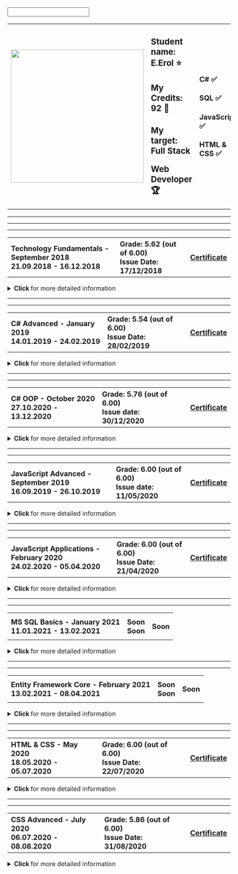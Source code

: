 <input type="email" required="true" />

<!-- HEAD START -->
<table border="0.9" width="100%" cellspacing="12" cellpadding="5" align="center">
   <tbody>
      <tr>
         <td align="left" width="25%">
             <a href="https://softuni.bg">
             	<img style="text-align: center" src="http://spaceappschallengebulgaria.eu/sites/default/files/softuni.png" width = 300 />
             </a>
         </td>
         <td align="left" width="33%">
            <h3>
               Student name: E.Erol ⭐
            </h3>
            <h3>
               My Credits: 92 🎯
            </h3>
            <h3>
               <p>My target: Full Stack</p>
               <p>Web Developer 🏆</p>
            </h3>
         </td>
         <td align="left" width="25%">
            <h4>
               C# ✅
            </h4>
	    <h4>
               SQL ✅
            </h4>
            <h4>
               JavaScript ✅
            </h4>
	    <h4>
               HTML & CSS ✅
            </h4>
         </td>
      </tr>
   </tbody>
</table>
<!-- HEAD END -->
<hr>
<hr>
<hr>
<!-- Technology Fundamentals Start -->
<!-- Summary Begin -->
<table width="100%" cellspacing="11" cellpadding="14">
         <tbody>
            <tr>
               <th align="left">
                  Technology Fundamentals - September 2018
                  <br />
                  21.09.2018 - 16.12.2018
               </th>
               <th align="left">
                  Grade: 5.62 (out of 6.00)
                  <br /> 
                  Issue Date: 17/12/2018
               </th>
               <th align="left">
                  <p>
                     <a title="Technology Fundamentals" href="https://softuni.bg/certificates/details/61142/ca611a05" target="_blank">Certificate</a>
                  </p>
               </th>
            </tr>
         </tbody>
</table>
<!-- Summary End -->
<details>
   <summary>
      <strong> Click </strong> for more detailed information
   </summary>
<!-- Course Body -->
   <table border="0" width="100%" cellspacing="1" cellpadding="1" align="left">
      <tbody>
         <tr>
            <td width="19.5%">
               <ul>
                  <li>
                     <p><a title="Basic sintax, conditional statements and loops" href="https://github.com/q2kPetrov/SoftUni-Courses/tree/master/C%23%20Fundamentals/01_BasicSyntaxConditionalStatementsAndLoops/Exercises/Exercisesss" target="_blank">Basic syntax, conditional statements and loops - exercises</a></p>
                  </li>
               </ul>
               <ul>
                  <li>
                     <p><a title="Basic sintax, conditional statements and loops" href="https://github.com/q2kPetrov/SoftUni-Courses/tree/master/C%23%20Fundamentals/01_BasicSyntaxConditionalStatementsAndLoops/Exercises/Exercisesss" target="_blank">Basic syntax, conditional statements and loops - additional exercises</a></p>
                  </li>
               </ul>
            </td>
            <td colspan="2" width="20%">
               <ul>
                  <li>
                     <p><a title="Lists" href="https://github.com/q2kPetrov/SoftUni-Courses/tree/master/C%23%20Fundamentals/05_Lists/Exercises" target="_blank">Lists - exercises</a></p>
                  </li>
               </ul>
               <ul>
                  <li>
                     <p><a title="Lists" href="https://github.com/q2kPetrov/SoftUni-Courses/tree/master/C%23%20Fundamentals/05_Lists/MoreExercises" target="_blank">Lists - additional exercises</a></p>
                  </li>
               </ul>
            </td>
         </tr>
         <tr>
            <td width="19.5%">
               <ul>
                  <li>
                     <p><a title="Data types and variables" href="https://github.com/q2kPetrov/SoftUni-Courses/tree/master/C%23%20Fundamentals/02_DataTypesAndVariables" target="_blank">Data types and variables - exercises</a></p>
                  </li>
               </ul>
            </td>
            <td colspan="2" width="20%">
               <ul>
                  <li>
                     <p><a title="Arrays" href="https://github.com/q2kPetrov/SoftUni-Courses/tree/master/C%23%20Fundamentals/03_Arrays/Exercises" target="_blank">Arrays - exercises</a></p>
                  </li>
               </ul>
               <ul>
                  <li>
                     <p><a title="Arrays" href="https://github.com/q2kPetrov/SoftUni-Courses/tree/master/C%23%20Fundamentals/03_Arrays/MoreExercises" target="_blank">Arrays - additional exercises</a></p>
                  </li>
               </ul>
            </td>
         </tr>
         <tr>
            <td width="19.5%">
               <ul>
                  <li>
                     <p><a title="Methods" href="https://github.com/q2kPetrov/SoftUni-Courses/tree/master/C%23%20Fundamentals/04_Methods/Exercises" target="_blank">Methods - exercises</a></p>
                  </li>
               </ul>
               <ul>
                  <li>
                     <p><a title="Arrays" href="https://github.com/q2kPetrov/SoftUni-Courses/tree/master/C%23%20Fundamentals/04_Methods/MoreExercises" target="_blank">Methods - additional exercises</a></p>
                  </li>
               </ul>
            </td>
            <td colspan="2" width="20%">
               <ul>
                  <li>
                     <p><a title="Objects and classes" href="https://github.com/q2kPetrov/SoftUni-Courses/tree/master/C%23%20Fundamentals/06_ObjectsAndClasses/Exercises" target="_blank">Objects and classes - exercises</a></p>
                  </li>
               </ul>
            </td>
         </tr>
         <tr>
            <td width="19.5%">
               <ul>
                  <li>
                     <p><a title="Associative arrays" href="https://github.com/q2kPetrov/SoftUni-Courses/tree/master/C%23%20Fundamentals/07_AssociativeArrays/Exercises" target="_blank">Associative arrays - exercises</a></p>
                  </li>
               </ul>
               <ul>
                  <li>
                     <p><a title="Associative arrays" href="https://github.com/q2kPetrov/SoftUni-Courses/tree/master/C%23%20Fundamentals/07_AssociativeArrays/MoreExercises" target="_blank">Associative arrays - additional exercises</a></p>
                  </li>
               </ul>
            </td>
            <td colspan="2" width="20%">
               <ul>
                  <li>
                     <p><a title="Text processing" href="https://github.com/q2kPetrov/SoftUni-Courses/tree/master/C%23%20Fundamentals/08_TextProcessing/Exercises" target="_blank">Text processing - exercises</a></p>
                  </li>
               </ul>
               <ul>
                  <li>
                     <p><a title="Text processing" href="https://github.com/q2kPetrov/SoftUni-Courses/tree/master/C%23%20Fundamentals/08_TextProcessing/MoreExercises" target="_blank">Text processing - additional exercises</a></p>
                  </li>
               </ul>
            </td>
         </tr>
         <tr>
            <td  width="19.5%">
               <ul>
                  <li>
                     <p><a title="Regular expressions" href="https://github.com/q2kPetrov/SoftUni-Courses/tree/master/C%23%20Fundamentals/09_RegularExpressions/Exercises" target="_blank">Regular expressions - exercises</a></p>
                  </li>
               </ul>
               <ul>
                  <li>
                     <p><a title="Regular expressions" href="https://github.com/q2kPetrov/SoftUni-Courses/tree/master/C%23%20Fundamentals/09_RegularExpressions/MoreExercises" target="_blank">Regular expressions - additional exercises</a></p>
                  </li>
               </ul>
            </td>
         </tr>
         <tr>
         <tr>
            <td colspan="3" align="center" width="100%">
               <h3><i><b>Mid Exam Preparation</b></i></h3>
            </td>
         </tr>
         </tr>
         <tr>
            <td width="19.5%">
               <ul>
                  <li>
                     <p><a title="Mid exam 10 March 2019 - group 2" href="https://github.com/q2kPetrov/SoftUni-Courses/tree/master/C%23%20Fundamentals/Exams/Mid%20Exams/Mid%20Exam%20-%2010%20March%202019%20Group%202" target="_blank">Mid exam 10 March 2019 - group 2</a></p>
                  </li>
               </ul>
            </td>
            <td colspan="2" width="20%">
               <ul>
                  <li>
                     <p><a title="Mid exam 30 June 2019 - group 1" href="https://github.com/q2kPetrov/SoftUni-Courses/tree/master/C%23%20Fundamentals/Exams/Mid%20Exams/Mid%20Exam%20-%2030%20June%202019%20Group%201" target="_blank">Mid exam 30 June 2019 - group 1</a></p>
                  </li>
               </ul>
            </td>
         </tr>
         <tr>
            <td width="19.5%">
               <ul>
                  <li>
                     <p><a title="Mid exam 4 November 2018" href="https://github.com/q2kPetrov/SoftUni-Courses/tree/master/C%23%20Fundamentals/Exams/Mid%20Exams/Mid%20Exam%20-%204%20November%202018" target="_blank">Mid exam 4 November 2018</a></p>
                  </li>
               </ul>
            </td>
            <td colspan="2" width="20%">
               <ul>
                  <li>
                     <p><a title="Mid exam 16 April 2019" href="https://github.com/q2kPetrov/SoftUni-Courses/tree/master/C%23%20Fundamentals/Exams/Mid%20Exams/Retake%20Mid%20Exam%20-%2016%20April%202019" target="_blank">Mid exam 16 April 2019</a></p>
                  </li>
               </ul>
            </td>
         </tr>
         <tr>
         <tr>
            <td colspan="3" align="center" width="100%">
               <h3><i><b>Final Exam Preparation</b></i></h3>
            </td>
         </tr>
         </tr>
         <tr>
            <td width="19.5%">
               <ul>
                  <li>
                     <p><a title="Final exam" href="https://github.com/q2kPetrov/SoftUni-  Courses/tree/master/C%23%20Fundamentals/Exams/Final%20Exams/Final%20Exam%20-%2003%20August%202019%20Group%201" target="_blank">Final exam - 3 August 2019 - group 1</a></p>
                  </li>
               </ul>
            </td>
            <td colspan="2" width="20%">
               <ul>
                  <li>
                     <p><a title="06 April 2019" href="https://github.com/q2kPetrov/SoftUni-Courses/tree/master/C%23%20Fundamentals/Exams/Final%20Exams/Final%20Exam%20-%2006%20April%202019" target="_blank">Final exam - 06 April 2019</a></p>
                  </li>
               </ul>
            </td>
         </tr>
         <tr>
            <td width="19.5%">
               <ul>
                  <li>
                     <p><a title="Final exam" href="https://github.com/q2kPetrov/SoftUni-Courses/tree/master/C%23%20Fundamentals/Exams/Final%20Exams/Final%20Exam%20-%2014%20April%202019%20Group%20I" target="_blank">Final exam - 14 April 2019 - group 1</a></p>
                  </li>
               </ul>
            </td>
            <td colspan="2" width="20%">
               <ul>
                  <li>
                     <p><a title="14 April 2019" href="https://github.com/q2kPetrov/SoftUni-Courses/tree/master/C%23%20Fundamentals/Exams/Final%20Exams/Final%20Exam%20-%2014%20April%202019%20Group%20II" target="_blank">Final exam - 14 April 2019 - group 2</a></p>
                  </li>
               </ul>
            </td>
         </tr>
         <tr>
            <td width="19.5%">
               <ul>
                  <li>
                     <p><a title="Final exam" href="https://github.com/q2kPetrov/SoftUni-Courses/tree/master/C%23%20Fundamentals/Exams/Final%20Exams/Final%20Exam%20-%2016%20December%202018" target="_blank">Final exam - 16 December 2018</a></p>
                  </li>
               </ul>
            </td>
            <td colspan="2" width="20%">
               <ul>
                  <li>
                     <p><a title="Final exam" href="https://github.com/q2kPetrov/SoftUni-Courses/tree/master/C%23%20Fundamentals/Exams/Final%20Exams/Final%20Exam%20Preparation%20-%2024%20July%202019" target="_blank">Final exam - 24 July 2019</a></p>
                  </li>
               </ul>
            </td>
         </tr>
         <tr>
            <td width="19.5%">
               <ul>
                  <li>
                     <p><a title="Retake Final exam" href="https://github.com/q2kPetrov/SoftUni-Courses/tree/master/C%23%20Fundamentals/Exams/Final%20Exams/Retake%20Final%20Exam%20-%2018%20April%202018" target="_blank">Final exam - Retake - 18 April 2018</a></p>
                  </li>
               </ul>
            </td>
         </tr>
      </tbody>
   </table>
</details>
<!-- C# Technology Fundamentals End -->
<hr />
<hr />
<!-- C# Advanced Start -->
<!-- Summary Begin -->
<table width="100%" cellspacing="11" cellpadding="14">
         <tbody>
            <tr>
               <th align="left">
                  C# Advanced - January 2019
                  <br />
                  14.01.2019 - 24.02.2019
               </th>
               <th align="left">
                  Grade: 5.54 (out of 6.00)
                  <br />
                  Issue Date: 28/02/2019
               </th>
               <th align="left">
                  <p>
                     <a title="C# Advanced" href="https://softuni.bg/certificates/details/63113/c00d4fc8" target="_blank">Certificate</a>
                  </p>
               </th>
            </tr>
         </tbody>
</table>
<!-- Summary End -->
<details>
   <summary>
      <strong> Click </strong> for more detailed information
   </summary>
<!-- Course Body -->
   <table border="0" width="100%" cellspacing="0" cellpadding="0" align="left">
      <tr >
         <td width="19.5%">
            <ul >
               <li>
                  <p><a title="Stacks and queues" href="https://github.com/q2kPetrov/SoftUni-Courses/tree/master/C%23Advanced/Exercises/01_StacksAndQueues" target="_blank">Stacks and queues - exercises</a>
                  </p>
               </li>
            </ul>
         </td>
         <td colspan="2" width="20%">
            <ul >
               <li>
                  <p><a title="Multidimensional arrays" href="https://github.com/q2kPetrov/SoftUni-Courses/tree/master/C%23Advanced/Exercises/02_MultidimensionalArrays" target="_blank">Multidimensional arrays - exercises</a></p>
               </li>
            </ul>
         </td>
      </tr>
      <tr >
         <td width="19.5%">
            <ul >
               <li>
                  <p><a title="Sets and dictionaries" href="https://github.com/q2kPetrov/SoftUni-Courses/tree/master/C%23Advanced/Exercises/03_SetsAndDictionaries" target="_blank">Sets and dictionaries - exercises</a>
                  </p>
               </li>
            </ul>
         </td>
         <td colspan="2" width="20%">
            <ul >
               <li>
                  <p><a title="Functional programming" href="https://github.com/q2kPetrov/SoftUni-Courses/tree/master/C%23Advanced/Exercises/04_FunctionalProgramming" target="_blank">Functional programming - exercises</a></p>
               </li>
            </ul>
         </td>
      </tr>
      <tr >
         <td width="19.5%">
            <ul >
               <li>
                  <p><a title="Defining classes" href="https://github.com/q2kPetrov/SoftUni-Courses/tree/master/C%23Advanced/Exercises/05_DefiningClasses" target="_blank">Defining classes - exercises</a>
                  </p>
               </li>
            </ul>
         </td>
         <td colspan="2" width="20%">
            <ul >
               <li>
                  <p><a title="Generics" href="https://github.com/q2kPetrov/SoftUni-Courses/tree/master/C%23Advanced/Exercises/06_Generics" target="_blank">Generics - exercises</a></p>
               </li>
            </ul>
         </td>
      </tr>
      <tr >
         <td width="19.5%">
            <ul >
               <li>
                  <p><a title="Iterators and comparators" href="https://github.com/q2kPetrov/SoftUni-Courses/tree/master/C%23Advanced/Exercises/07_IteratorsAndComparators" target="_blank">Iterators and comparators - exercises</a>
                  </p>
               </li>
            </ul>
         </td>
      </tr>
      <tr>
      <tr>
         <td colspan="3" align="center" width="100%">
            <h3><i><b>Exam Preparation</b></i></h3>
         </td>
      </tr>
      </tr>
      <tr >
         <td width="19.5%">
            <ul >
               <li>
                  <p><a title="13 August 2019" href="https://github.com/q2kPetrov/SoftUni-Courses/tree/master/C%23Advanced/ExamPreparation/13_August_2019" target="_blank">Exam - 13 August 2019</a>
                  </p>
               </li>
            </ul>
         </td>
         <td colspan="2" width="20%">
            <ul >
               <li>
                  <p><a title="16 April 2019" href="https://github.com/q2kPetrov/SoftUni-Courses/tree/master/C%23Advanced/ExamPreparation/16_April_2019" target="_blank">Exam - 16 April 2019</a></p>
               </li>
            </ul>
         </td>
      </tr>
      <tr >
         <td width="19.5%">
            <ul >
               <li>
                  <p><a title="17 February 2019" href="https://github.com/q2kPetrov/SoftUni-Courses/tree/master/C%23Advanced/ExamPreparation/17_Feb_2019" target="_blank">Exam - 17 February 2019</a>
                  </p>
               </li>
            </ul>
         </td>
         <td colspan="2" width="20%">
            <ul >
               <li>
                  <p><a title="23 June 2019" href="https://github.com/q2kPetrov/SoftUni-Courses/tree/master/C%23Advanced/ExamPreparation/23_June_2019" target="_blank">Exam - 23 June 2019</a></p>
               </li>
            </ul>
         </td>
      </tr>
      <tr >
         <td width="19.5%">
            <ul >
               <li>
                  <p><a title="23 October 2019" href="https://github.com/q2kPetrov/SoftUni-Courses/tree/master/C%23Advanced/ExamPreparation/23_October_2019" target="_blank">Exam - 23 October 2019</a>
                  </p>
               </li>
            </ul>
         </td>
         <td colspan="2" width="20%">
            <ul >
               <li>
                  <p><a title="24 February 2019" href="https://github.com/q2kPetrov/SoftUni-Courses/tree/master/C%23Advanced/ExamPreparation/24_Feb_2019" target="_blank">Exam - 24 February 2019</a></p>
               </li>
            </ul>
         </td>
      </tr>
   </table>
</details>
<!-- C# Advanced End -->
<hr />
<hr />
<!-- C# OOP Start -->
<!-- Summary Begin -->
<table width="100%" cellspacing="11" cellpadding="14">
         <tbody>
            <tr>
               <th align="left">
                  C# OOP - October 2020
                  <br />
                  27.10.2020 - 13.12.2020
               </th>
               <th align="left">
                  Grade: 5.76 (out of 6.00)
                  <br />
                  Issue date: 30/12/2020
               </th>
               <th align="left">
                  <p>
                     <a title="C# OOP" href="https://softuni.bg/certificates/details/95864/115c65bc" target="_blank">Certificate</a>
                  </p>
               </th>
            </tr>
         </tbody>
</table>
<!-- Summary End -->
<details>
   <summary>
      <strong> Click </strong> for more detailed information
   </summary>
<!-- Course Body -->
   <table border="0" width="100%" cellspacing="0" cellpadding="0" align="left">
      <tr >
         <td width="19.5%">
            <ul >
               <li>
                  <p><a title="Working with abstraction" href="https://github.com/q2kPetrov/SoftUni-Courses/tree/master/C%23%20OOP/01_WorkingWithAbstraction" target="_blank">Working with abstraction - exercises</a>
                  </p>
               </li>
            </ul>
         </td>
         <td colspan="2" width="20%">
            <ul >
               <li>
                  <p><a title="Inheritance" href="https://github.com/q2kPetrov/SoftUni-Courses/tree/master/C%23%20OOP/02_Inheritance" target="_blank">Inheritance - exercises</a></p>
               </li>
            </ul>
         </td>
      </tr>
      <tr >
         <td width="19.5%">
            <ul >
               <li>
                  <p><a title="Encapsulation" href="https://github.com/q2kPetrov/SoftUni-Courses/tree/master/C%23%20OOP/03_Encapsulation" target="_blank">Encapsulation - exercises</a>
                  </p>
               </li>
            </ul>
         </td>
         <td colspan="2" width="20%">
            <ul >
               <li>
                  <p><a title="Interfaces and abstraction" href="https://github.com/q2kPetrov/SoftUni-Courses/tree/master/C%23%20OOP/04_InterfacesAndAbstraction" target="_blank">Interfaces and abstraction - exercises</a></p>
               </li>
            </ul>
         </td>
      </tr>
      <tr >
         <td width="19.5%">
            <ul >
               <li>
                  <p><a title="Polymorphism" href="https://github.com/q2kPetrov/SoftUni-Courses/tree/master/C%23%20OOP/05_Polymorphism" target="_blank">Polymorphism - exercises</a>
                  </p>
               </li>
            </ul>
         </td>
         <td colspan="2" width="20%">
            <ul >
               <li>
                  <p><a title="Reflection" href="https://github.com/q2kPetrov/SoftUni-Courses/tree/master/C%23%20OOP/06_Reflection/Exercises" target="_blank">Reflection - exercises</a></p>
               </li>
            </ul>
         </td>
      </tr>
      <tr >
         <td width="19.5%">
            <ul >
               <li>
                  <p><a title="Unit testing" href="https://github.com/q2kPetrov/SoftUni-Courses/tree/master/C%23%20OOP/07_UnitTesting" target="_blank">Unit testing - exercises</a>
                  </p>
               </li>
            </ul>
         </td>
      </tr>
      <tr>
      <tr>
         <td colspan="3" align="center" width="100%">
            <h3><i><b>Exam Preparation</b></i></h3>
         </td>
      </tr>
      </tr>
      <tr >
         <td width="19.5%">
            <ul >
               <li>
                  <p><a title="14 April 2019" href="https://github.com/q2kPetrov/SoftUni-Courses/tree/master/C%23%20OOP/Exams/14%20April%202019" target="_blank">Exam - 14 April 2019</a>
                  </p>
               </li>
            </ul>
         </td>
         <td colspan="2" width="20%">
            <ul >
               <li>
                  <p><a title="18 November 2018" href="https://github.com/q2kPetrov/SoftUni-Courses/tree/master/C%23%20OOP/Exams/C%23%20OOP%20Exam%20-%2018%20November%202018" target="_blank">Exam - 18 November 2018</a></p>
               </li>
            </ul>
         </td>
      </tr>
      <tr >
         <td width="19.5%">
            <ul >
               <li>
                  <p><a title="07 December 2019" href="https://github.com/q2kPetrov/SoftUni-Courses/tree/master/C%23%20OOP/Exams/Demo%20Exam%20-%2007%20December%202019" target="_blank">Exam - 07 December 2019</a>
                  </p>
               </li>
            </ul>
         </td>
         <td colspan="2" width="20%">
            <ul >
               <li>
                  <p><a title="11 August 2019" href="https://github.com/q2kPetrov/SoftUni-Courses/tree/master/C%23%20OOP/Exams/OOP%20Exam%20-%2011%20August%202019" target="_blank">Exam - 11 August 2019</a></p>
               </li>
            </ul>
         </td>
      </tr>
      <tr >
         <td width="19.5%">
            <ul >
               <li>
                  <p><a title="15 August 2019" href="https://github.com/q2kPetrov/SoftUni-Courses/tree/master/C%23%20OOP/Exams/OOP%20Retake%20Exam%20-%2015%20August%202019" target="_blank">Exam - 15 August 2019</a>
                  </p>
               </li>
            </ul>
         </td>
         <td colspan="2" width="20%">
            <ul >
               <li>
                  <p><a title="18 April 2019" href="https://github.com/q2kPetrov/SoftUni-Courses/tree/master/C%23%20OOP/Exams/OOP%20Retake%20Exam%20-%2018%20April%202019" target="_blank">Exam - 18 April 2019</a></p>
               </li>
            </ul>
         </td>
      </tr>
   </table>
</details>
<!-- C# OOP End -->
<hr />
<hr />
<!-- JavaScript Advanced Start -->
<!-- Summary Begin -->
<table width="100%" cellspacing="11" cellpadding="14">
         <tbody>
            <tr>
               <th align="left">
                  JavaScript Advanced - September 2019
                  <br />
                  16.09.2019 - 26.10.2019
               </th>
               <th align="left">
                  Grade: 6.00 (out of 6.00)
                  <br />
                  Issue date: 11/05/2020
               </th>
               <th align="left">
                  <p>
                     <a title="JS Advanced" href="https://softuni.bg/certificates/details/81303/a8a65ba6" target="_blank">Certificate</a>
                  </p>
               </th>
            </tr>
         </tbody>
</table>
<!-- Summary End -->
<details>
   <summary>
      <strong> Click </strong> for more detailed information
   </summary>
<!-- Course Body -->
   <table border="0" width="100%" cellspacing="0" cellpadding="0" align="left">
      <tr >
         <td width="19.5%">
            <ul >
               <li>
                  <p><a title="Syntax, functions and statements" href="https://github.com/q2kPetrov/SoftUni-Courses/tree/master/Exercises/1.%20Syntax%2C%20Functions%20and%20Statements" target="_blank">Syntax, functions and statements - exercises</a>
                  </p>
               </li>
            </ul>
         </td>
         <td colspan="2" width="20%">
            <ul >
               <li>
                  <p><a title="Arrays" href="https://github.com/q2kPetrov/SoftUni-Courses/tree/master/Exercises/2.%20Arrays" target="_blank">Arrays - exercises</a></p>
               </li>
            </ul>
         </td>
      </tr>
      <tr >
         <td width="19.5%">
            <ul >
               <li>
                  <p><a title="Objects" href="https://github.com/q2kPetrov/SoftUni-Courses/tree/master/Exercises/3.%20Objects" target="_blank">Objects - exercises</a>
                  </p>
               </li>
            </ul>
         </td>
         <td colspan="2" width="20%">
            <ul >
               <li>
                  <p><a title="Advanced functions" href="https://github.com/q2kPetrov/SoftUni-Courses/tree/master/Exercises/4.%20Advanced%20Functions" target="_blank">Advanced functions - exercises</a></p>
               </li>
            </ul>
         </td>
      </tr>
      <tr >
         <td width="19.5%">
            <ul >
               <li>
                  <p><a title="DOM" href="https://github.com/q2kPetrov/SoftUni-Courses/tree/master/Exercises/5.%20DOM" target="_blank">DOM - exercises</a>
                  </p>
               </li>
            </ul>
         </td>
         <td colspan="2" width="20%">
            <ul >
               <li>
                  <p><a title="DOM manipulation" href="https://github.com/q2kPetrov/SoftUni-Courses/tree/master/Exercises/6.%20DOM%20Manipulations" target="_blank">DOM manipulation - exercises</a></p>
               </li>
            </ul>
         </td>
      </tr>
      <tr >
         <td width="19.5%">
            <ul >
               <li>
                  <p><a title="Classes" href="https://github.com/q2kPetrov/SoftUni-Courses/tree/master/Exercises/7.%20Classes" target="_blank">Classes - exercises</a>
                  </p>
               </li>
            </ul>
         </td>
         <td colspan="2" width="20%">
            <ul >
               <li>
                  <p><a title="Unit testing" href="https://github.com/q2kPetrov/SoftUni-Courses/tree/master/Exercises/8.%20Unit%20Testing" target="_blank">Unit testing - exercises</a></p>
               </li>
            </ul>
         </td>
      </tr>
      <tr >
         <td width="20%">
            <ul >
               <li>
                  <p><a title="String and Regex" href="https://github.com/q2kPetrov/SoftUni-Courses/tree/master/Exercises/9.%20String%20and%20RegExp" target="_blank">String and Regex - exercises</a>
                  </p>
               </li>
            </ul>
         </td>
      </tr>
      <tr>
         <td colspan="3" align="center" width="100%">
            <h3><i><b>Exam Preparation</b></i></h3>
         </td>
      </tr>
      </tr>
      <tr >
         <td width="19.5%">
            <ul >
               <li>
                  <p><a title="26 October 2019" href="https://github.com/q2kPetrov/SoftUni-Courses/tree/master/Exercises/Mid%20Exams/JS%20Advanced%20-%2026%20October%202019" target="_blank">Exam - 26 October 2019</a>
                  </p>
               </li>
            </ul>
         </td>
         <td colspan="2" width="20%">
            <ul >
               <li>
                  <p><a title="07 July 2019" href="https://github.com/q2kPetrov/SoftUni-Courses/tree/master/Exercises/Mid%20Exams/JS%20Advanced%20Exam%20-%2007%20July%202019" target="_blank">Exam - 07 July 2019</a></p>
               </li>
            </ul>
         </td>
      </tr>
      <tr >
         <td width="19.5%">
            <ul >
               <li>
                  <p><a title="July 2019" href="https://github.com/q2kPetrov/SoftUni-Courses/tree/master/Exercises/Mid%20Exams/JS%20Advanced%20Exam%20Preparation%20-%20July%202019" target="_blank"><i>Exam preparation -  July  2019</a>
                  </p>
               </li>
            </ul>
         </td>
         <td colspan="2" width="20%">
            <ul >
               <li>
                  <p><a title="08 April 2020" href="https://github.com/q2kPetrov/SoftUni-Courses/tree/master/Exercises/Mid%20Exams/JS%20Advanced%20Retake%20-%2008%20April%202020" target="_blank">Exam - 08 April 2020</a></p>
               </li>
            </ul>
         </td>
      </tr>
      <tr >
         <td width="19.5%">
            <ul >
               <li>
                  <p><a title="08 August 2019" href="https://github.com/q2kPetrov/SoftUni-Courses/tree/master/Exercises/Mid%20Exams/JS%20Advanced%20Retake%20-%2008%20August%202019" target="_blank">Exam - 08 August 2019</a>
                  </p>
               </li>
            </ul>
         </td>
         <td colspan="2" width="20%">
            <ul >
               <li>
                  <p><a title="10 December 2019" href="https://github.com/q2kPetrov/SoftUni-Courses/tree/master/Exercises/Mid%20Exams/JS%20Advanced%20Retake%20Exam%20-%2010%20December%202019" target="_blank">Exam - 10 December 2019</a></p>
               </li>
            </ul>
         </td>
      </tr>
   </table>
</details>
<!-- JS Advanced End -->
<hr />
<hr />
<!-- JavaScript Applications Start -->
<!-- Summary Begin -->
<table width="100%" cellspacing="11" cellpadding="14">
         <tbody>
            <tr>
               <th align="left">
                  JavaScript Applications - February 2020
                  <br />
                  24.02.2020 - 05.04.2020
               </th>
               <th align="left">
                  Grade: 6.00 (out of 6.00)
                  <br />
                  Issue Date: 21/04/2020
               </th>
               <th align="left">
                  <p>
                     <a title="C# Advanced" href="https://softuni.bg/certificates/details/80470/3750ade7" target="_blank">Certificate</a>
                  </p>
               </th>
            </tr>
         </tbody>
</table>
<!-- Summary End -->
<details>
   <summary>
      <strong> Click </strong> for more detailed information
   </summary>
<!-- Course Body -->
   <table border="0" width="100%" cellspacing="0" cellpadding="0" align="left">
      <tr >
         <td width="19.5%">
            <ul >
               <li>
                  <p><a title="This" href="https://github.com/q2kPetrov/SoftUni-Courses/tree/master/JavaScript%20Applications/1_This" target="_blank">This - exercises</a>
                  </p>
               </li>
            </ul>
         </td>
         <td colspan="2" width="20%">
            <ul >
               <li>
                  <p><a title="Object composition" href="https://github.com/q2kPetrov/SoftUni-Courses/tree/master/JavaScript%20Applications/2_Object_Composition" target="_blank">Object composition - exercises</a></p>
               </li>
            </ul>
         </td>
      </tr>
      <tr >
         <td width="19.5%">
            <ul >
               <li>
                  <p><a title="Prototypes and inheritance" href="https://github.com/q2kPetrov/SoftUni-Courses/tree/master/JavaScript%20Applications/3_Prototypes_and_Inheritance" target="_blank">Prototypes and inheritance - exercises</a>
                  </p>
               </li>
            </ul>
         </td>
         <td colspan="2" width="20%">
            <ul >
               <li>
                  <p><a title="REST Services and AJAX" href="https://github.com/q2kPetrov/SoftUni-Courses/tree/master/JavaScript%20Applications/4_Rest_Services_and_AJAX" target="_blank">REST services and AJAX - exercises</a></p>
               </li>
            </ul>
         </td>
      </tr>
      <tr >
         <td width="19.5%">
            <ul >
               <li>
                  <p><a title="Asynchronous programming" href="https://github.com/q2kPetrov/SoftUni-Courses/tree/master/JavaScript%20Applications/5_Asynchronous_Programming" target="_blank">Asynchronous programming - exercises</a>
                  </p>
               </li>
            </ul>
         </td>
         <td colspan="2" width="20%">
            <ul >
               <li>
                  <p><a title="Remote DB" href="https://github.com/q2kPetrov/SoftUni-Courses/tree/master/JavaScript%20Applications/6_Remote_Databases" target="_blank">Remote DataBases - exercises</a></p>
               </li>
            </ul>
         </td>
      </tr>
      <tr >
         <td width="19.5%">
            <ul >
               <li>
                  <p><a title="Templating" href="https://github.com/q2kPetrov/SoftUni-Courses/tree/master/JavaScript%20Applications/7_Templating" target="_blank">Templating - exercises</a>
                  </p>
               </li>
            </ul>
         </td>
         <td colspan="2" width="20%">
            <ul >
               <li>
                  <p><a title="Routing" href="https://github.com/q2kPetrov/SoftUni-Courses/tree/master/Exercises/8.%20Unit%20Testing" target="_blank">Routing - exercises</a></p>
               </li>
            </ul>
         </td>
      </tr>
      <tr>
      <tr>
         <td colspan="3" align="center" width="100%">
            <h3><i><b>Exam Preparation</b></i></h3>
         </td>
      </tr>
      </tr>
      <tr >
         <td width="19.5%">
            <ul >
               <li>
                  <p><a title="05 April 2020" href="https://github.com/q2kPetrov/SoftUni-Courses/tree/master/JavaScript%20Applications/Exams" target="_blank">Exam - 05 April 2020</a>
                  </p>
               </li>
            </ul>
         </td>
         <td colspan="2" width="20%">
            <ul >
               <li>
                  <p><a title="07 December 2019" href="https://github.com/q2kPetrov/SoftUni-Courses/tree/master/JavaScript%20Applications/Exams" target="_blank">Exam - 07 December 2019</a></p>
               </li>
            </ul>
         </td>
      </tr>
      <hr />
   </table>
</details>
<!-- JavaScript Applications End -->
<hr />
<hr />
<!-- MS SQL Basics Start -->
<!-- Summary Begin -->
<table width="100%" cellspacing="11" cellpadding="14">
         <tbody>
            <tr>
               <th align="left">
                  MS SQL Basics - January 2021
                  <br />
                  11.01.2021 - 13.02.2021
               </th>
               <th align="left">
                  Soon<!-- Grade: 6.00 (out of 6.00) -->
                  <br />
                  Soon<!-- Issue Date: 21/04/2020 -->
               </th>
               <th align="left">
                  <p>
                     Soon<!-- <a title="C# Advanced" href="https://softuni.bg/certificates/details/80470/3750ade7" target="_blank">Certificate</a> -->
                  </p>
               </th>
            </tr>
         </tbody>
</table>
<!-- Summary End -->
<details>
   <summary>
      <strong> Click </strong> for more detailed information
   </summary>
<!-- Course Body -->
   <table border="0" width="100%" cellspacing="0" cellpadding="0" align="left">
      <tr >
         <td width="19.5%">
            <ul >
               <li>
                  <p><a title="Data definition and datatypes" href="https://github.com/q2kPetrov/SoftUni-Courses/tree/master/Databases%20Basics%20-%20MS%20SQL%20Server/Exercises/01.Data-definition-%D0%B0nd-datatypes">Data definition and datatypes - exercises</a>
                  </p>
               </li>
            </ul>
         </td>
         <td colspan="2" width="20%">
            <ul >
               <li>
                  <p><a title="Basic CRUD" href="https://github.com/q2kPetrov/SoftUni-Courses/tree/master/Databases%20Basics%20-%20MS%20SQL%20Server/Exercises/02.Basic-CRUD" target="_blank">Basic CRUD - exercises</a></p>
               </li>
            </ul>
         </td>
      </tr>
      <tr >
         <td width="19.5%">
            <ul >
               <li>
                  <p><a title="Table relations" href="https://github.com/q2kPetrov/SoftUni-Courses/tree/master/Databases%20Basics%20-%20MS%20SQL%20Server/Exercises/03.Table-relations">Table relations - exercises</a>
                  </p>
               </li>
            </ul>
         </td>
         <td colspan="2" width="20%">
            <ul >
               <li>
                  <p><a title="Build-in Functions" href="https://github.com/q2kPetrov/SoftUni-Courses/tree/master/Databases%20Basics%20-%20MS%20SQL%20Server/Exercises/04.Built-in-Functions" target="_blank">Built-in functions - exercises</a></p>
               </li>
            </ul>
         </td>
      </tr>
      <tr >
         <td width="19.5%">
            <ul >
               <li>
                  <p><a title="Subqueries and joins" href="https://github.com/q2kPetrov/SoftUni-Courses/tree/master/Databases%20Basics%20-%20MS%20SQL%20Server/Exercises/05.Subqueries-and-JOINs">Subqueries and JOINs - exercises</a>
                  </p>
               </li>
            </ul>
         </td>
         <td colspan="2" width="20%">
            <ul >
               <li>
                  <p><a title="Indices and data aggregation" href="https://github.com/q2kPetrov/SoftUni-Courses/tree/master/Databases%20Basics%20-%20MS%20SQL%20Server/Exercises/06.Indices-and-Data-Aggregation" target="_blank">Indices and data aggregation - exercises</a></p>
               </li>
            </ul>
         </td>
      </tr>
      <tr >
         <td width="19.5%">
            <ul >
               <li>
                  <p><a title="Functions and procedures" href="https://github.com/q2kPetrov/SoftUni-Courses/tree/master/Databases%20Basics%20-%20MS%20SQL%20Server/Exercises/07.Functions%20and%20procedures">Functions and stored procedures - exercises</a>
                  </p>
               </li>
            </ul>
         </td>
      </tr>
      <tr>
      <tr>
         <td colspan="3" align="center" width="100%">
            <h3><i><b>Exam Preparation</b></i></h3>
         </td>
      </tr>
      </tr>
      <tr >
         <td width="19.5%">
            <ul >
               <li>
                  <p><a title="Databases MSSQL Exam - 13 Oct 2019" href="https://github.com/q2kPetrov/SoftUni-Courses/tree/master/Databases%20Basics%20-%20MS%20SQL%20Server/Exams/Databases%20MSSQL%20Exam%20-%2013%20Oct%202019" target="_blank">Databases MSSQL Exam - 13 Oct 2019</a>
                  </p>
               </li>
            </ul>
         </td>
         <td colspan="2" width="20%">
            <ul >
               <li>
                  <p><a title="Databases MSSQL Exam - 16 Apr 2019" href="https://github.com/q2kPetrov/SoftUni-Courses/tree/master/Databases%20Basics%20-%20MS%20SQL%20Server/Exams/Databases%20MSSQL%20Exam%20-%2016%20Apr%202019" target="_blank">Databases MSSQL Exam - 16 Apr 2019</a></p>
               </li>
            </ul>
         </td>
      </tr>
      <tr >
         <td width="19.5%">
            <ul >
               <li>
                  <p><a title="Databases MSSQL Exam - 17 Feb 2019" href="https://github.com/q2kPetrov/SoftUni-Courses/tree/master/Databases%20Basics%20-%20MS%20SQL%20Server/Exams/Databases%20MSSQL%20Exam%20-%2017%20Feb%202019" target="_blank">Databases MSSQL Exam - 17 Feb 2019</a>
                  </p>
               </li>
            </ul>
         </td>
         <td colspan="2" width="20%">
            <ul >
               <li>
                  <p><a title="Databases MSSQL Exam - 20 Oct 2019" href="https://github.com/q2kPetrov/SoftUni-Courses/tree/master/Databases%20Basics%20-%20MS%20SQL%20Server/Exams/Databases%20MSSQL%20Exam%20-%2020%20Oct%202019" target="_blank">Databases MSSQL Exam - 20 Oct 2019</a></p>
               </li>
            </ul>
         </td>
      </tr>
      <tr >
         <td width="19.5%">
            <ul >
               <li>
                  <p><a title="My MSSQL Exam - 21 July 2020" href="https://github.com/q2kPetrov/SoftUni-Courses/tree/master/Databases%20Basics%20-%20MS%20SQL%20Server/Exams/Databases%20MSSQL%20Exam%20-%2021%20Jun%202020" target="_blank">My MSSQL Exam - 21 July 2020</a>
                  </p>
               </li>
            </ul>
         </td>
      </tr>
      <hr />
   </table>
</details>
<!-- MS SQL Basics End -->
<hr />
<hr />
<!-- MS SQL Advanced / EF Core Start -->
<!-- Summary Begin -->
<table width="100%" cellspacing="11" cellpadding="14">
         <tbody>
            <tr>
               <th align="left">
                  Entity Framework Core - February 2021
                  <br />
                  13.02.2021 - 08.04.2021
               </th>
               <th align="left">
                  Soon<!-- Grade: 6.00 (out of 6.00) -->
                  <br />
                  Soon<!-- Issue Date: 21/04/2020 -->
               </th>
               <th align="left">
                  <p>
                     Soon<!-- <a title="C# Advanced" href="https://softuni.bg/certificates/details/80470/3750ade7" target="_blank">Certificate</a> -->
                  </p>
               </th>
            </tr>
         </tbody>
</table>
<!-- Summary End -->
</details>
<details>
   <summary>
      <strong> Click </strong> for more detailed information
   </summary>
<!-- Course Body -->
   <table border="0" width="100%" cellspacing="0" cellpadding="0" align="left">
      <tr >
         <td width="19.5%">
            <ul >
               <li>
                  <p><a title="ADO.Net" href="https://github.com/q2kPetrov/SoftUni-Courses/tree/master/Entity%20Framework%20Core/Exercises/01.ADO.Net">ADO.Net - exercises</a>
                  </p>
               </li>
            </ul>
         </td>
         <td colspan="2" width="20%">
            <ul >
               <li>
                  <p><a title="Mini ORM" href="https://github.com/q2kPetrov/SoftUni-Courses/tree/master/Entity%20Framework%20Core/Exercises/02.%20ORM-Fundamentals-MiniORM" target="_blank">Custom Mini ORM - exercise</a></p>
               </li>
            </ul>
         </td>
      </tr>
      <tr >
         <td width="19.5%">
            <ul >
               <li>
                  <p><a title="Entity Framework Introduction" href="https://github.com/q2kPetrov/SoftUni-Courses/tree/master/Entity%20Framework%20Core/Exercises/03.%20Entity%20Framework%20Introduction">Entity Framework Introduction - exercises</a>
                  </p>
               </li>
            </ul>
         </td>
         <td colspan="2" width="20%">
            <ul >
               <li>
                  <p><a title="Entity Relations" href="https://github.com/q2kPetrov/SoftUni-Courses/tree/master/Entity%20Framework%20Core/Exercises/04.%20Entity%20Relations" target="_blank">Entity Relations - exercise</a></p>
               </li>
            </ul>
         </td>
      </tr>
	   <tr >
         <td width="19.5%">
            <ul >
               <li>
                  <p><a title="Code First + Linq" href="https://github.com/q2kPetrov/SoftUni-Courses/tree/master/Entity%20Framework%20Core/Exercises/05.%20Code%20First%20%2B%20LINQ">Code First + LINQ - exercises</a>
                  </p>
               </li>
            </ul>
         </td>
         <td colspan="2" width="20%">
            <ul >
               <li>
                  <p><a title="Advanced Querying" href="https://github.com/q2kPetrov/SoftUni-Courses/tree/master/Entity%20Framework%20Core/Exercises/06.%20Advanced%20Querying" target="_blank">Advanced Querying - exercise</a></p>
               </li>
            </ul>
         </td>
      </tr>
      <tr >
         <td width="19.5%">
            <ul >
               <li>
                  <p><a title="C# Auto Mapping Objects" href="https://github.com/q2kPetrov/SoftUni-Courses/tree/master/Entity%20Framework%20Core/Exercises/07.%20C%23%20Auto%20Mapping%20Objects">C# Auto Mapping Objects - exercises</a>
                  </p>
               </li>
            </ul>
         </td>
         <td colspan="2" width="20%">
            <ul >
               <li>
                  <p><a title="JSON Processing" href="https://github.com/q2kPetrov/SoftUni-Courses/tree/master/Entity%20Framework%20Core/Exercises/08.%20JSON%20Processing" target="_blank">JSON Processing - exercise</a></p>
               </li>
            </ul>
         </td>
      </tr>
      <tr >
         <td width="19.5%">
            <ul >
               <li>
                  <p><a title="XML Processing" href="https://github.com/q2kPetrov/SoftUni-Courses/tree/master/Entity%20Framework%20Core/Exercises/09.%20XML%20Processing">XML Processing - exercises</a>
                  </p>
               </li>
            </ul>
         </td>
         <td colspan="2" width="20%">
            <ul >
               <li>
                  <p><a title="Best Practices and Architectures" href="https://github.com/q2kPetrov/SoftUni-Courses/tree/master/Entity%20Framework%20Core/Exercises/10.%20Best%20Practices%20and%20Architecture" target="_blank">Best Practices and Architectures - exercise</a></p>
               </li>
            </ul>
         </td>
      </tr>
      <tr>
         <tr>
            <td colspan="3" align="center" width="100%">
               <h3><i><b>Exam Preparation</b></i></h3>
            </td>
         </tr>
         </tr>
	 <tr >
         <td width="19.5%">
            <ul >
               <li>
                  <p><a title="C# DB Advanced Exam - 07 Apr 2019" href="https://github.com/q2kPetrov/SoftUni-Courses/tree/master/Entity%20Framework%20Core/Exams/C%23%20DB%20Advanced%20Exam%20-%2007%20Apr%202019" target="_blank">Entity Framework Core Exam - 07 Apr 2019</a>
                  </p>
               </li>
            </ul>
         </td>
         <td colspan="2" width="20%">
            <ul >
               <li>
                  <p><a title="Databases MSSQL Exam - 07 Dec 2019" href="https://github.com/q2kPetrov/SoftUni-Courses/tree/master/Entity%20Framework%20Core/Exams/C%23%20DB%20Advanced%20Exam%20-%2007%20Dec%202019" target="_blank">Entity Framework Core Exam - 07 Dec 2019</a></p>
               </li>
            </ul>
         </td>
      </tr>
      <tr >
         <td width="19.5%">
            <ul >
               <li>
                  <p><a title="Entity Framework Core Exam - 13 Dec 2019" href="https://github.com/q2kPetrov/SoftUni-Courses/tree/master/Entity%20Framework%20Core/Exams/C%23%20DB%20Advanced%20Exam%20-%2013%20Dec%202019" target="_blank">Entity Framework Core Exam - 13 Dec 2019</a>
                  </p>
               </li>
            </ul>
         </td>
         <td colspan="2" width="20%">
            <ul >
               <li>
                  <p><a title="Entity Framework Core Retake Exam - 18 Apr 2019" href="https://github.com/q2kPetrov/SoftUni-Courses/tree/master/Entity%20Framework%20Core/Exams/C%23%20DB%20Advanced%20Exam%20Retake%20-%2018%20Apr%202019" target="_blank">Entity Framework Core Retake Exam - 18 Apr 2019</a></p>
               </li>
            </ul>
         </td>
      </tr>
      <tr >
         <td width="19.5%">
            <ul >
               <li>
                  <p><a title="Entity Framework Core Retake Exam - 14 August 2020" href="https://github.com/q2kPetrov/SoftUni-Courses/tree/master/Entity%20Framework%20Core/Exams/C%23%20DB%20Advanced%20Retake%20Exam%20-%2014%20August%202020" target="_blank">Entity Framework Core Retake Exam - 14 August 2020</a>
                  </p>
               </li>
            </ul>
         </td>
	 <tr >
      </tbody>
   </table>
</details>
<!-- MS SQL Advanced / EF Core End -->
<hr />
<hr />
<!--HTML & CSS Start -->
<!-- Summary Begin -->
<table width="100%" cellspacing="11" cellpadding="14">
         <tbody>
            <tr>
               <th align="left">
                  HTML & CSS - May 2020
                  <br />
                  18.05.2020 - 05.07.2020
               </th>
               <th align="left">
                  Grade: 6.00 (out of 6.00)
                  <br />
                  Issue Date: 22/07/2020
               </th>
               <th align="left">
                  <p>
                     <a title="C# Advanced" href="https://softuni.bg/certificates/details/84903/376c266d" target="_blank">Certificate</a>
                  </p>
               </th>
            </tr>
         </tbody>
</table>
<!-- Summary End -->
<details>
   <summary>
      <strong> Click </strong> for more detailed information
   </summary>
<!-- Course Body -->
   <table border="0" width="100%" cellspacing="0" cellpadding="0" align="left">
      <tr >
         <td width="19.5%">
            <ul >
               <li>
                  <p><a title="Syntax, functions and statements" href="https://github.com/q2kPetrov/SoftUni-Courses/tree/master/Exercises/1.%20Syntax%2C%20Functions%20and%20Statements" target="_blank">Introduction to HTML and CSS</a>
                  </p>
               </li>
            </ul>
         </td>
         <td colspan="2" width="20%">
            <ul >
               <li>
                  <p><a title="Arrays" href="https://github.com/q2kPetrov/SoftUni-Courses/tree/master/Exercises/2.%20Arrays" target="_blank">HTML Structure</a></p>
               </li>
            </ul>
         </td>
      </tr>
      <tr >
         <td width="19.5%">
            <ul >
               <li>
                  <p><a title="Objects" href="https://github.com/q2kPetrov/SoftUni-Courses/tree/master/Exercises/3.%20Objects" target="_blank">CSS and Typography</a>
                  </p>
               </li>
            </ul>
         </td>
         <td colspan="2" width="20%">
            <ul >
               <li>
                  <p><a title="Advanced functions" href="https://github.com/q2kPetrov/SoftUni-Courses/tree/master/Exercises/4.%20Advanced%20Functions" target="_blank">CSS Box Model</a></p>
               </li>
            </ul>
         </td>
      </tr>
      <tr >
         <td width="19.5%">
            <ul >
               <li>
                  <p><a title="DOM" href="https://github.com/q2kPetrov/SoftUni-Courses/tree/master/Exercises/5.%20DOM" target="_blank">Position & Float</a>
                  </p>
               </li>
            </ul>
         </td>
         <td colspan="2" width="20%">
            <ul >
               <li>
                  <p><a title="DOM manipulation" href="https://github.com/q2kPetrov/SoftUni-Courses/tree/master/Exercises/6.%20DOM%20Manipulations" target="_blank">Flexbox</a></p>
               </li>
            </ul>
         </td>
      </tr>
         <td colspan="3" align="center" width="100%">
            <h3><i><b>Exam Preparation</b></i></h3>
         </td>
      </tr>
      </tr>
      <tr >
         <td width="19.5%">
            <ul >
               <li>
                  <p><a title="26 October 2019" href="https://github.com/q2kPetrov/SoftUni-Courses/tree/master/Exercises/Mid%20Exams/JS%20Advanced%20-%2026%20October%202019" target="_blank">Exam - 26 October 2019</a>
                  </p>
               </li>
            </ul>
         </td>
         <td colspan="2" width="20%">
            <ul >
               <li>
                  <p><a title="07 July 2019" href="https://github.com/q2kPetrov/SoftUni-Courses/tree/master/Exercises/Mid%20Exams/JS%20Advanced%20Exam%20-%2007%20July%202019" target="_blank">Exam - 07 July 2019</a></p>
               </li>
            </ul>
         </td>
      </tr>
      <tr >
         <td width="19.5%">
            <ul >
               <li>
                  <p><a title="July 2019" href="https://github.com/q2kPetrov/SoftUni-Courses/tree/master/Exercises/Mid%20Exams/JS%20Advanced%20Exam%20Preparation%20-%20July%202019" target="_blank"><i>Exam preparation -  July  2019</a>
                  </p>
               </li>
            </ul>
         </td>
         <td colspan="2" width="20%">
            <ul >
               <li>
                  <p><a title="08 April 2020" href="https://github.com/q2kPetrov/SoftUni-Courses/tree/master/Exercises/Mid%20Exams/JS%20Advanced%20Retake%20-%2008%20April%202020" target="_blank">Exam - 08 April 2020</a></p>
               </li>
            </ul>
         </td>
      </tr>
      <tr >
         <td width="19.5%">
            <ul >
               <li>
                  <p><a title="08 August 2019" href="https://github.com/q2kPetrov/SoftUni-Courses/tree/master/Exercises/Mid%20Exams/JS%20Advanced%20Retake%20-%2008%20August%202019" target="_blank">Exam - 08 August 2019</a>
                  </p>
               </li>
            </ul>
         </td>
         <td colspan="2" width="20%">
            <ul >
               <li>
                  <p><a title="10 December 2019" href="https://github.com/q2kPetrov/SoftUni-Courses/tree/master/Exercises/Mid%20Exams/JS%20Advanced%20Retake%20Exam%20-%2010%20December%202019" target="_blank">Exam - 10 December 2019</a></p>
               </li>
            </ul>
         </td>
      </tr>
   </table>
</details>
<!-- HTML & CSS End -->
<hr />
<hr />
<!-- CSS Advanced Start -->
<!-- Summary Begin -->
<table width="100%" cellspacing="11" cellpadding="14">
         <tbody>
            <tr>
               <th align="left">
                  CSS Advanced - July 2020
                  <br />
                  06.07.2020 - 08.08.2020
               </th>
               <th align="left">
                  Grade: 5.86 (out of 6.00)
                  <br />
                  Issue Date: 31/08/2020
               </th>
               <th align="left">
                  <p>
                     <a title="C# Advanced" href="https://softuni.bg/certificates/details/87631/d8b5539d" target="_blank">Certificate</a>
                  </p>
               </th>
            </tr>
         </tbody>
</table>
<!-- Summary End -->
<details>
   <summary>
      <strong> Click </strong> for more detailed information
   </summary>
<!-- Course Body -->
   <table border="0" width="100%" cellspacing="0" cellpadding="0" align="left">
      <tr >
         <td width="19.5%">
            <ul >
               <li>
                  <p><a title="This" href="https://github.com/q2kPetrov/SoftUni-Courses/tree/master/JavaScript%20Applications/1_This" target="_blank">This - exercises</a>
                  </p>
               </li>
            </ul>
         </td>
         <td colspan="2" width="20%">
            <ul >
               <li>
                  <p><a title="Object composition" href="https://github.com/q2kPetrov/SoftUni-Courses/tree/master/JavaScript%20Applications/2_Object_Composition" target="_blank">Object composition - exercises</a></p>
               </li>
            </ul>
         </td>
      </tr>
      <tr >
         <td width="19.5%">
            <ul >
               <li>
                  <p><a title="Prototypes and inheritance" href="https://github.com/q2kPetrov/SoftUni-Courses/tree/master/JavaScript%20Applications/3_Prototypes_and_Inheritance" target="_blank">Prototypes and inheritance - exercises</a>
                  </p>
               </li>
            </ul>
         </td>
         <td colspan="2" width="20%">
            <ul >
               <li>
                  <p><a title="REST Services and AJAX" href="https://github.com/q2kPetrov/SoftUni-Courses/tree/master/JavaScript%20Applications/4_Rest_Services_and_AJAX" target="_blank">REST services and AJAX - exercises</a></p>
               </li>
            </ul>
         </td>
      </tr>
      <tr >
         <td width="19.5%">
            <ul >
               <li>
                  <p><a title="Asynchronous programming" href="https://github.com/q2kPetrov/SoftUni-Courses/tree/master/JavaScript%20Applications/5_Asynchronous_Programming" target="_blank">Asynchronous programming - exercises</a>
                  </p>
               </li>
            </ul>
         </td>
         <td colspan="2" width="20%">
            <ul >
               <li>
                  <p><a title="Remote DB" href="https://github.com/q2kPetrov/SoftUni-Courses/tree/master/JavaScript%20Applications/6_Remote_Databases" target="_blank">Remote DataBases - exercises</a></p>
               </li>
            </ul>
         </td>
      </tr>
      <tr >
         <td width="19.5%">
            <ul >
               <li>
                  <p><a title="Templating" href="https://github.com/q2kPetrov/SoftUni-Courses/tree/master/JavaScript%20Applications/7_Templating" target="_blank">Templating - exercises</a>
                  </p>
               </li>
            </ul>
         </td>
         <td colspan="2" width="20%">
            <ul >
               <li>
                  <p><a title="Routing" href="https://github.com/q2kPetrov/SoftUni-Courses/tree/master/Exercises/8.%20Unit%20Testing" target="_blank">Routing - exercises</a></p>
               </li>
            </ul>
         </td>
      </tr>
      <tr>
      <tr>
         <td colspan="3" align="center" width="100%">
            <h3><i><b>Exam Preparation</b></i></h3>
         </td>
      </tr>
      </tr>
      <tr >
         <td width="19.5%">
            <ul >
               <li>
                  <p><a title="05 April 2020" href="https://github.com/q2kPetrov/SoftUni-Courses/tree/master/JavaScript%20Applications/Exams" target="_blank">Exam - 05 April 2020</a>
                  </p>
               </li>
            </ul>
         </td>
         <td colspan="2" width="20%">
            <ul >
               <li>
                  <p><a title="07 December 2019" href="https://github.com/q2kPetrov/SoftUni-Courses/tree/master/JavaScript%20Applications/Exams" target="_blank">Exam - 07 December 2019</a></p>
               </li>
            </ul>
         </td>
      </tr>
      <hr />
   </table>
</details>
<!-- CSS Advanced End -->
